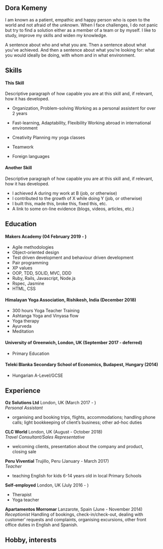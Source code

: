 ## Dora Kemeny

I am known as a patient, empathic and happy person who is open to the world and not afraid of the unknown. When I face challenges, I do not panic but try to find a solution either as a member of a team or by myself. I like to study, improve my skills and widen my knowledge.

A sentence about who and what you are. Then a sentence about what you've achieved. And then a sentence about what you're looking for: what you would ideally be doing, with whom and in what environment.

## Skills

#### This Skill

Descriptive paragraph of how capable you are at this skill and, if relevant, how it has developed.

-	Organization, Problem-solving
Working as a personal assistent for over 2 years
- Fast-learning, Adaptability, Flexibility
Working abroad in international environment
-	Creativity
Planning my yoga classes
-	Teamwork

-	Foreign languages


#### Another Skill

Descriptive paragraph of how capable you are at this skill and, if relevant, how it has developed.

- I achieved A during my work at B (job, or otherwise)
- I contributed to the growth of X while doing Y (job, or otherwise)
- I built this, made this, broke this, fixed this, etc.
- A link to some on-line evidence (blogs, videos, articles, etc.)

## Education

#### Makers Academy (04 February 2019 - )

- Agile methodologies
- Object-oriented design
- Test driven development and behaviour driven development
- Pair programming
- XP values
- OOP, TDD, SOLID, MVC, DDD
- Ruby, Rails, Javascript, Node.js
- Rspec, Jasmine
- HTML, CSS

#### Himalayan Yoga Association, Rishikesh, India (December 2018)

- 300 hours Yoga Teacher Training
- Ashtanga Yoga and Vinyasa flow
- Yoga therapy
- Ayurveda
- Meditation

#### University of Greenwich, London, UK (September 2017 - deferred)

- Primary Education

#### Teleki Blanka Secondary School of Economics, Budapest, Hungary (2014)

- Hungarian A-Level/GCSE


## Experience

**Oz Solutions Ltd** London, UK (March 2017 - )    
*Personal Assistant*  
- organising and booking trips, flights, accommodations; handling phone calls; light bookkeeping of client’s business; other ad-hoc duties

**CLC World** London, UK (August - October 2018)   
*Travel Consultant/Sales Representative*  
- welcoming clients, presentation about the company and product, closing sale

**Peru Vivential** Trujillo, Peru (January - March 2017)  
*Teacher*
- teaching English for kids 6-14 years old in local Primary Schools

**Self-employed** London, UK (July 2016 - )
- Therapist
- Yoga teacher

**Apartamentos Morromar** Lanzarote, Spain (June - November 2014)
*Receptionist*
Handling of bookings, check-in/check-out, dealing with customer’ requests and complaints, organising excursions, other front office duties in English and Spanish.

## Hobby, interests

